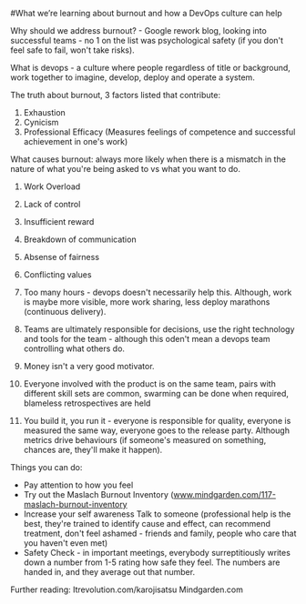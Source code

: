 #What we’re learning about burnout and how a DevOps culture can help

Why should we address burnout? - 
Google rework blog, looking into successful teams - no 1 on the list was psychological safety (if you don't feel safe to fail, won't take risks).
 
What is devops - a culture where people regardless of title or background, work together to imagine, develop, deploy and operate a system. 

The truth about burnout, 3 factors listed that contribute:
1. Exhaustion
2. Cynicism
3. Professional Efficacy (Measures feelings of competence and successful achievement in one's work)

What causes burnout: always more likely when there is a mismatch in the nature of what you're being asked to vs what you want to do. 

1. Work Overload
2. Lack of control
3. Insufficient reward
4. Breakdown of communication
5. Absense of fairness
6. Conflicting values


1. Too many hours - devops doesn't necessarily help this. Although, work is maybe more visible, more work sharing, less deploy marathons (continuous delivery). 
2. Teams are ultimately responsible for decisions, use the right technology and tools for the team - although this oden't mean a devops team controlling what others do. 
3. Money isn't a very good motivator.
4. Everyone involved with the product is on the same team, pairs with different skill sets are common, swarming can be done when required, blameless retrospectives are held
5. You build it, you run it - everyone is responsible for quality, everyone is measured the same way, everyone goes to the release party. Although metrics drive behaviours (if someone's measured on something, chances are, they'll make it happen).

Things you can do:

- Pay attention to how you feel
- Try out the Maslach Burnout Inventory (www.mindgarden.com/117-maslach-burnout-inventory
- Increase your self awareness
Talk to someone (professional help is the best, they're trained to identify cause and effect, can recommend treatment, don't feel ashamed - friends and family, people who care that you haven't even met)
- Safety Check - in important meetings, everybody surreptitiously writes down a number from 1-5 rating how safe they feel. The numbers are handed in, and they average out that number. 

Further reading: 
Itrevolution.com/karojisatsu
Mindgarden.com



